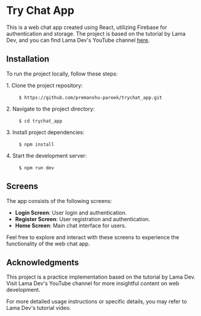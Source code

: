 # Try Chat App

This is a web chat app created using React, utilizing Firebase for authentication and storage. The project is based on the tutorial by Lama Dev, and you can find Lama Dev's YouTube channel [here](https://www.youtube.com/@LamaDev).

## Installation

To run the project locally, follow these steps:

1\. Clone the project repository:

   ```
   $ https://github.com/premanshu-pareek/trychat_app.git
   ```

2\. Navigate to the project directory:

   ```
   $ cd trychat_app
   ```

3\. Install project dependencies:

   ```
   $ npm install
   ```

4\. Start the development server:

   ```
   $ npm run dev
   ```

## Screens

The app consists of the following screens:

- **Login Screen**: User login and authentication.
- **Register Screen**: User registration and authentication.
- **Home Screen**: Main chat interface for users.

Feel free to explore and interact with these screens to experience the functionality of the web chat app.

## Acknowledgments

This project is a practice implementation based on the tutorial by Lama Dev. Visit Lama Dev's YouTube channel for more insightful content on web development.

For more detailed usage instructions or specific details, you may refer to Lama Dev's tutorial video.